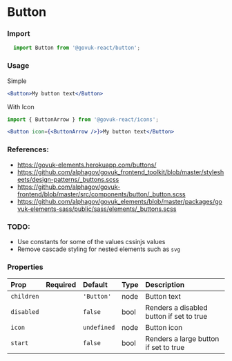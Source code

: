 Button
======

### Import
```js
  import Button from '@govuk-react/button';
```
<!-- STORY -->

### Usage

Simple
```jsx
<Button>My button text</Button>
```

With Icon
```jsx
import { ButtonArrow } from '@govuk-react/icons';

<Button icon={<ButtonArrow />}>My button text</Button>
```

### References:
- https://govuk-elements.herokuapp.com/buttons/
- https://github.com/alphagov/govuk_frontend_toolkit/blob/master/stylesheets/design-patterns/_buttons.scss
- https://github.com/alphagov/govuk-frontend/blob/master/src/components/button/_button.scss
- https://github.com/alphagov/govuk_elements/blob/master/packages/govuk-elements-sass/public/sass/elements/_buttons.scss

### TODO:
- Use constants for some of the values cssinjs values
- Remove cascade styling for nested elements such as `svg`

### Properties
Prop | Required | Default | Type | Description
:--- | :------- | :------ | :--- | :----------
 `children` |  | ```'Button'``` | node | Button text
 `disabled` |  | ```false``` | bool | Renders a disabled button if set to true
 `icon` |  | ```undefined``` | node | Button icon
 `start` |  | ```false``` | bool | Renders a large button if set to true


